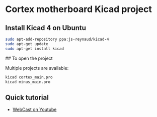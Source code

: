 # Cortex motherboard Kicad project

## Install Kicad 4 on Ubuntu

```bash
sudo apt-add-repository ppa:js-reynaud/kicad-4
sudo apt-get update
sudo apt-get install kicad
```

## To open the project

Multiple projects are available:

```bash
kicad cortex_main.pro
kicad minus_main.pro
```

## Quick tutorial

- [WebCast on Youtube](https://www.youtube.com/watch?v=zK3rDhJqMu0)
